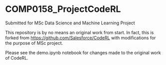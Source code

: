 # COMP0158_ProjectCodeRL
Submitted for MSc Data Science and Machine Learning Project

This repository is by no means an original work from start. In fact, this is forked from https://github.com/Salesforce/CodeRL with modifications for the purpose of MSc project. 

Please see the demo.ipynb notebook for changes made to the original work of CodeRL. 
